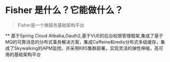 # Fisher 是什么？它能做什么？

> Fisher是一个微服务基础架构平台

** 基于Spring Cloud Alibaba,Oauth2,基于VUE的后台权限管理框架,集成了基于MQ的可靠消息的分布式事务解决方案，集成Caffeine和redis分布式多级缓存，集成了Skywalking的APM监控。并采用K8S集群部署，实现灵活的弹性伸缩，高可用的基础架构平台
